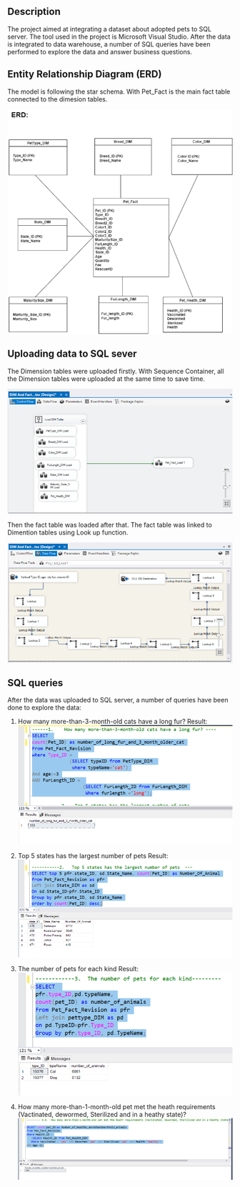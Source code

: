 
## Description
The project aimed at integrating a dataset about adopted pets to SQL server. The tool used in the project is Microsoft Visual Studio. 
After the data is integrated to data warehouse, a number of SQL queries have been performed to explore the data and answer business questions. 


##  Entity Relationship Diagram (ERD)
The model is following the star schema. With Pet_Fact is the main fact table connected to the dimesion tables. 

![ERD](assets/erd.png)

## Uploading data to SQL sever

The Dimension tables were uploaded firstly. With Sequence Container, all the Dimension tables were uploaded at the same time to save time. 

![Dataflow](image-2.png)

Then the fact table was loaded after that. The fact table was linked to Dimention tables using Look up function. 

![Fact table ](image-1.png)

## SQL queries
After the data was uploaded to SQL server, a number of queries have been done to explore the data: 

1.	How many more-than-3-month-old cats have a long fur?
Result: 
![query1](image-7.png)
2.	Top 5 states has the largest number of pets 
Result: 
![query2](image-4.png)

3.	The number of pets for each kind
Result: 
![query3](image-5.png)

4.	How many more-than-1-month-old pet met the heath requirements (Vactinated, dewormed, Sterilized and in a heathy state)? 
![query4](image-6.png)